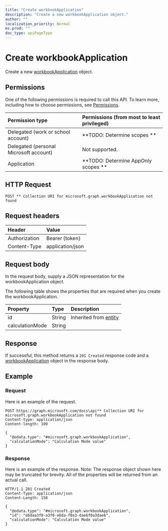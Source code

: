 ```yaml
---
title: "Create workbookApplication"
description: "Create a new workbookApplication object."
author: ""
localization_priority: Normal
ms.prod: ""
doc_type: apiPageType
---
```


# Create workbookApplication

Create a new [workbookApplication](../resources/workbookapplication.md) object.

## Permissions
One of the following permissions is required to call this API. To learn more, including how to choose permissions, see [Permissions](/concepts/permissions-reference.md).

|Permission type|Permissions (from most to least privileged)|
|:---|:---|
|Delegated (work or school account)|**TODO: Determine scopes **|
|Delegated (personal Microsoft account)|Not supported.|
|Application|**TODO: Determine AppOnly scopes **|

## HTTP Request
<!-- {
  "blockType": "ignored"
}
-->
``` http
POST ** Collection URI for microsoft.graph.workbookApplication not found
```

## Request headers
|Header|Value|
|:---|:---|
|Authorization|Bearer {token}|
|Content-Type|application/json|

## Request body
In the request body, supply a JSON representation for the workbookApplication object.

The following table shows the properties that are required when you create the workbookApplication.

|Property|Type|Description|
|:---|:---|:---|
|id|String| Inherited from [entity](../resources/entity.md)|
|calculationMode|String||



## Response
If successful, this method returns a `201 Created` response code and a [workbookApplication](../resources/workbookapplication.md) object in the response body.

## Example

### Request
Here is an example of the request.
<!-- {
  "blockType": "request",
  "name": "create_workbookapplication_from_"
}
-->
``` http
POST https://graph.microsoft.com/docs\api** Collection URI for microsoft.graph.workbookApplication not found
Content-type: application/json
Content-length: 109

{
  "@odata.type": "#microsoft.graph.workbookApplication",
  "calculationMode": "Calculation Mode value"
}
```

### Response
Here is an example of the response. Note: The response object shown here may be truncated for brevity. All of the properties will be returned from an actual call.
<!-- {
  "blockType": "response",
  "truncated": true,
  "@odata.type": "microsoft.graph.workbookapplication"
}
-->
``` http
HTTP/1.1 201 Created
Content-Type: application/json
Content-Length: 158

{
  "@odata.type": "#microsoft.graph.workbookApplication",
  "id": "e6daa3f0-a3f0-e6da-f0a3-dae6f0a3dae6",
  "calculationMode": "Calculation Mode value"
}
```

